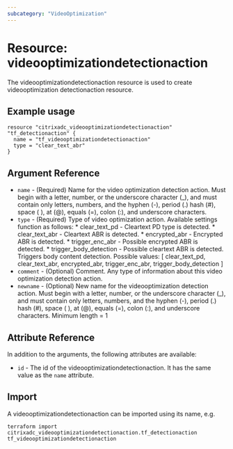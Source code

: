 ```yaml
---
subcategory: "VideoOptimization"
---
```


# Resource: videooptimizationdetectionaction

The videooptimizationdetectionaction resource is used to create videooptimization detectionaction resource.


## Example usage

```hcl
resource "citrixadc_videooptimizationdetectionaction" "tf_detectionaction" {
  name = "tf_videooptimizationdetectionaction"
  type = "clear_text_abr"
}
```


## Argument Reference

* `name` - (Required) Name for the video optimization detection action. Must begin with a letter, number, or the underscore character (_), and must contain only letters, numbers, and the hyphen (-), period (.) hash (#), space ( ), at (@), equals (=), colon (:), and underscore characters.
* `type` - (Required) Type of video optimization action. Available settings function as follows: * clear_text_pd - Cleartext PD type is detected. * clear_text_abr - Cleartext ABR is detected. * encrypted_abr - Encrypted ABR is detected. * trigger_enc_abr - Possible encrypted ABR is detected. * trigger_body_detection - Possible cleartext ABR is detected. Triggers body content detection. Possible values: [ clear_text_pd, clear_text_abr, encrypted_abr, trigger_enc_abr, trigger_body_detection ]
* `comment` - (Optional) Comment. Any type of information about this video optimization detection action.
* `newname` - (Optional) New name for the videooptimization detection action. Must begin with a letter, number, or the underscore character (_), and must contain only letters, numbers, and the hyphen (-), period (.) hash (#), space ( ), at (@), equals (=), colon (:), and underscore characters. Minimum length =  1


## Attribute Reference

In addition to the arguments, the following attributes are available:

* `id` - The id of the videooptimizationdetectionaction. It has the same value as the `name` attribute.


## Import

A videooptimizationdetectionaction can be imported using its name, e.g.

```shell
terraform import citrixadc_videooptimizationdetectionaction.tf_detectionaction tf_videooptimizationdetectionaction
```
